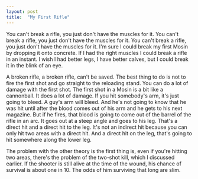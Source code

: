```yaml
---
layout: post
title:  "My First Rifle"
---
```

You can't break a rifle, you just don't have the muscles for it. You can't break a rifle, you just don't have the muscles for it. You can't break a rifle, you just don't have the muscles for it. I'm sure I could break my first Mosin by dropping it onto concrete. If I had the right muscles I could break a rifle in an instant. I wish I had better legs, I have better calves, but I could break it in the blink of an eye.

A broken rifle, a broken rifle, can't be saved. The best thing to do is not to fire the first shot and go straight to the reloading stand. You can do a lot of damage with the first shot. The first shot in a Mosin is a bit like a cannonball. It does a lot of damage. If you hit somebody's arm, it's just going to bleed. A guy's arm will bleed. And he's not going to know that he was hit until after the blood comes out of his arm and he gets to his next magazine. But if he fires, that blood is going to come out of the barrel of the rifle in an arc. It goes out at a steep angle and goes to his leg. That's a direct hit and a direct hit to the leg. It's not an indirect hit because you can only hit two areas with a direct hit. And a direct hit on the leg, that's going to hit somewhere along the lower leg.

The problem with the other theory is the first thing is, even if you're hitting two areas, there's the problem of the two-shot kill, which I discussed earlier. If the shooter is still alive at the time of the wound, his chance of survival is about one in 10. The odds of him surviving that long are slim.
